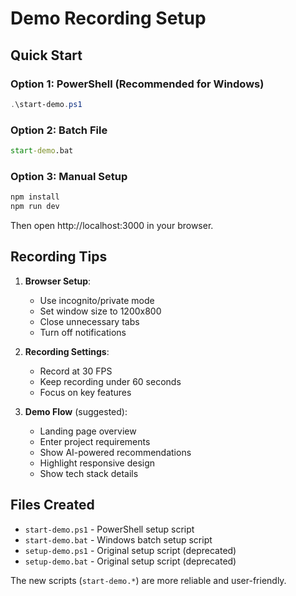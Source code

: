 # Demo Recording Setup

## Quick Start

### Option 1: PowerShell (Recommended for Windows)
```powershell
.\start-demo.ps1
```

### Option 2: Batch File
```cmd
start-demo.bat
```

### Option 3: Manual Setup
```bash
npm install
npm run dev
```
Then open http://localhost:3000 in your browser.

## Recording Tips

1. **Browser Setup**:
   - Use incognito/private mode
   - Set window size to 1200x800
   - Close unnecessary tabs
   - Turn off notifications

2. **Recording Settings**:
   - Record at 30 FPS
   - Keep recording under 60 seconds
   - Focus on key features

3. **Demo Flow** (suggested):
   - Landing page overview
   - Enter project requirements
   - Show AI-powered recommendations
   - Highlight responsive design
   - Show tech stack details

## Files Created
- `start-demo.ps1` - PowerShell setup script
- `start-demo.bat` - Windows batch setup script
- `setup-demo.ps1` - Original setup script (deprecated)
- `setup-demo.bat` - Original setup script (deprecated)

The new scripts (`start-demo.*`) are more reliable and user-friendly.

